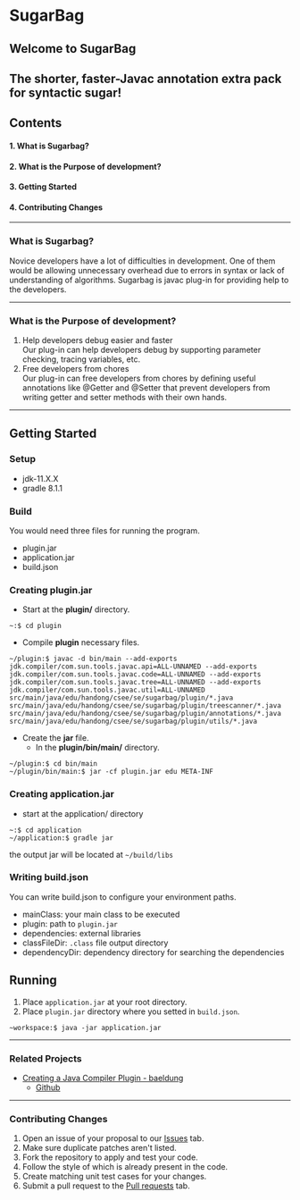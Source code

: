 # SugarBag

## Welcome to **SugarBag**
## The shorter, faster-Javac annotation extra pack for syntactic sugar!

## Contents
#### 1. What is Sugarbag?
#### 2. What is the Purpose of development?
#### 3. Getting Started
#### 4. Contributing Changes

------

### What is Sugarbag?
Novice developers have a lot of difficulties in development. One of them would be allowing unnecessary overhead due to errors in syntax or lack of understanding of algorithms. Sugarbag is javac plug-in for providing help to the developers.

------

### What is the Purpose of development?
1. Help developers debug easier and faster<br>
Our plug-in can help developers debug by supporting parameter checking, tracing variables, etc. 
2. Free developers from chores<br>
Our plug-in can free developers from chores by defining useful annotations like @Getter and @Setter that prevent developers from writing getter and setter methods with their own hands.

---

## Getting Started
### Setup
* jdk-11.X.X
* gradle 8.1.1

### Build
You would need three files for running the program.
- plugin.jar 
- application.jar
- build.json

### Creating plugin.jar
* Start at the **plugin/** directory. 
```
~:$ cd plugin
```
* Compile **plugin** necessary files.
```
~/plugin:$ javac -d bin/main --add-exports jdk.compiler/com.sun.tools.javac.api=ALL-UNNAMED --add-exports jdk.compiler/com.sun.tools.javac.code=ALL-UNNAMED --add-exports jdk.compiler/com.sun.tools.javac.tree=ALL-UNNAMED --add-exports jdk.compiler/com.sun.tools.javac.util=ALL-UNNAMED src/main/java/edu/handong/csee/se/sugarbag/plugin/*.java src/main/java/edu/handong/csee/se/sugarbag/plugin/treescanner/*.java src/main/java/edu/handong/csee/se/sugarbag/plugin/annotations/*.java src/main/java/edu/handong/csee/se/sugarbag/plugin/utils/*.java
```
* Create the **jar** file.
    * In the **plugin/bin/main/** directory.
```
~/plugin:$ cd bin/main
~/plugin/bin/main:$ jar -cf plugin.jar edu META-INF
```

### Creating application.jar
* start at the application/ directory
```
~:$ cd application
~/application:$ gradle jar
```
the output jar will be located at <code>~/build/libs</code>

### Writing build.json
You can write build.json to configure your environment paths.
- mainClass: your main class to be executed
- plugin: path to <code>plugin.jar</code> 
- dependencies: external libraries  
- classFileDir: <code>.class</code> file output directory
- dependencyDir: dependency directory for searching the dependencies

## Running
1. Place <code>application.jar</code> at your root directory.
2. Place <code>plugin.jar</code> directory where you setted in <code>build.json</code>.
```
~workspace:$ java -jar application.jar
```
---

### Related Projects
- [Creating a Java Compiler Plugin - baeldung](https://www.baeldung.com/java-build-compiler-plugin)
    - [Github](https://github.com/eugenp/tutorials/tree/master/core-java-modules/core-java-sun)

---

### Contributing Changes
1. Open an issue of your proposal to our [Issues](https://github.com/hahyun8587/sugarbag/issues) tab.
2. Make sure duplicate patches aren't listed.
3. Fork the repository to apply and test your code.
4. Follow the style of which is already present in the code.
5. Create matching unit test cases for your changes.
6. Submit a pull request to the [Pull requests](https://github.com/hahyun8587/sugarbag/pulls) tab.

